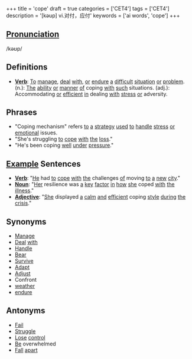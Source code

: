 +++
title = 'cope'
draft = true
categories = ['CET4']
tags = ['CET4']
description = '[kəup] vi.对付，应付'
keywords = ['ai words', 'cope']
+++

## [Pronunciation](/post/pronunciation/)
/kəʊp/

## Definitions
- **[Verb](/post/verb/)**: [To](/post/to/) [manage](/post/manage/), [deal](/post/deal/) [with](/post/with/), [or](/post/or/) [endure](/post/endure/) [a](/post/a/) [difficult](/post/difficult/) [situation](/post/situation/) [or](/post/or/) [problem](/post/problem/). (n.): [The](/post/the/) [ability](/post/ability/) [or](/post/or/) [manner](/post/manner/) [of](/post/of/) coping [with](/post/with/) [such](/post/such/) situations. (adj.): Accommodating [or](/post/or/) [efficient](/post/efficient/) [in](/post/in/) dealing [with](/post/with/) [stress](/post/stress/) [or](/post/or/) adversity.

## Phrases
- "Coping mechanism" refers [to](/post/to/) [a](/post/a/) [strategy](/post/strategy/) [used](/post/used/) [to](/post/to/) [handle](/post/handle/) [stress](/post/stress/) [or](/post/or/) [emotional](/post/emotional/) issues.
- "She's struggling [to](/post/to/) [cope](/post/cope/) [with](/post/with/) [the](/post/the/) [loss](/post/loss/)."
- "He's been coping [well](/post/well/) [under](/post/under/) [pressure](/post/pressure/)."

## [Example](/post/example/) Sentences
- **[Verb](/post/verb/)**: "[He](/post/he/) had [to](/post/to/) [cope](/post/cope/) [with](/post/with/) [the](/post/the/) challenges [of](/post/of/) moving [to](/post/to/) [a](/post/a/) [new](/post/new/) [city](/post/city/)."
- **[Noun](/post/noun/)**: "[Her](/post/her/) resilience was [a](/post/a/) [key](/post/key/) [factor](/post/factor/) [in](/post/in/) [how](/post/how/) [she](/post/she/) coped [with](/post/with/) [the](/post/the/) [illness](/post/illness/)."
- **[Adjective](/post/adjective/)**: "[She](/post/she/) displayed [a](/post/a/) [calm](/post/calm/) [and](/post/and/) [efficient](/post/efficient/) coping [style](/post/style/) [during](/post/during/) [the](/post/the/) [crisis](/post/crisis/)."

## Synonyms
- [Manage](/post/manage/)
- [Deal](/post/deal/) [with](/post/with/)
- [Handle](/post/handle/)
- [Bear](/post/bear/)
- [Survive](/post/survive/)
- [Adapt](/post/adapt/)
- [Adjust](/post/adjust/)
- Confront
- [weather](/post/weather/)
- [endure](/post/endure/)

## Antonyms
- [Fail](/post/fail/)
- [Struggle](/post/struggle/)
- [Lose](/post/lose/) [control](/post/control/)
- [Be](/post/be/) overwhelmed
- [Fall](/post/fall/) [apart](/post/apart/)
